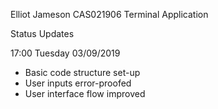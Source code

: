 Elliot Jameson 
CAS021906
Terminal Application

Status Updates

17:00 Tuesday 03/09/2019
- Basic code structure set-up
- User inputs error-proofed
- User interface flow improved




